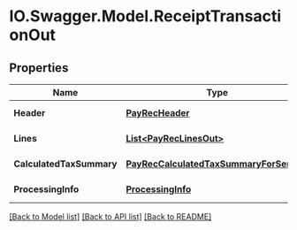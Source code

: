 # IO.Swagger.Model.ReceiptTransactionOut
## Properties

Name | Type | Description | Notes
------------ | ------------- | ------------- | -------------
**Header** | [**PayRecHeader**](PayRecHeader.md) |  | [default to null]
**Lines** | [**List&lt;PayRecLinesOut&gt;**](PayRecLinesOut.md) |  | [default to null]
**CalculatedTaxSummary** | [**PayRecCalculatedTaxSummaryForService**](PayRecCalculatedTaxSummaryForService.md) |  | [default to null]
**ProcessingInfo** | [**ProcessingInfo**](ProcessingInfo.md) |  | [default to null]

[[Back to Model list]](../README.md#documentation-for-models) [[Back to API list]](../README.md#documentation-for-api-endpoints) [[Back to README]](../README.md)

